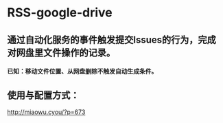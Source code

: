 # RSS-google-drive

## 通过自动化服务的事件触发提交Issues的行为，完成对网盘里文件操作的记录。
#### 已知：移动文件位置、从网盘删除不触发自动生成条件。



## 使用与配置方式：
http://miaowu.cyou/?p=673
